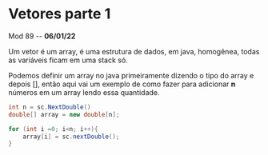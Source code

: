 # Vetores parte 1

Mod 89 -- **06/01/22**

Um vetor é um array, é uma estrutura de dados, em java, homogênea, todas as variáveis ficam em uma stack só.

Podemos definir um array no java primeiramente dizendo o tipo do array e depois [], então aqui vai um exemplo de como fazer para adicionar **n** números em um array lendo essa quantidade.

~~~java
int n = sc.NextDouble()
double[] array = new double[n];

for (int i =0; i<n; i++){
    array[i] = sc.nextDouble();
}
~~~
